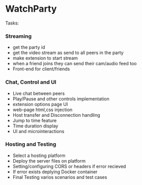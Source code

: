 # WatchParty

Tasks: 

### Streaming
- get the party id
- get the video stream as send to all peers in the party
- make extension to start stream
- when a friend joins they can send their cam/audio feed too
- Front-end for client/friends

### Chat, Control and UI
- Live chat between peers
- Play/Pause and other controls implementation
- extension options page UI
- web-page html,css injection
- Host transfer and Disconnection handling
- Jump to time feature
- Time duration display
- UI and microinteractions

### Hosting and Testing
- Select a hosting platform
- Deploy the server files on platform
- Setting/configuring CORS or headers if error recieved
- If error exists deplying Docker container
- Final Testing varios scenarios and test cases